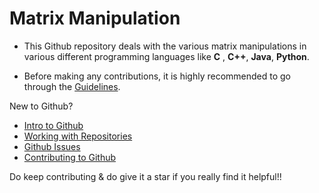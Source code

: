 # Matrix Manipulation

* This Github repository deals with the various matrix manipulations in various different programming languages like **C** , **C++**, **Java**, **Python**.

* Before making any contributions, it is highly recommended to go through the [Guidelines](https://github.com/SoumyadeepMukherjee/Matrix_Manipulation/blob/main/Contributing.md).

New to Github?
* [Intro to Github](https://docs.github.com/en/get-started)
* [Working with Repositories](https://docs.github.com/en/repositories)
* [Github Issues](https://docs.github.com/en/issues)
* [Contributing to Github](https://www.dataschool.io/how-to-contribute-on-github/)


Do keep contributing & do give it a star if you really find it helpful!!
